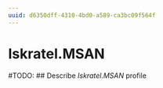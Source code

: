 ```yaml
---
uuid: d6350dff-4310-4bd0-a589-ca3bc09f564f
---
```



# Iskratel.MSAN


#TODO: ## Describe *Iskratel.MSAN* profile

